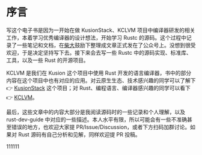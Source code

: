 # 序言

写这个电子书是因为一开始在做 KusionStack、KCLVM 项目中编译器研发的相关工作，本着学习优秀编译器的设计想法，开始学习 Rustc 的源码。这个过程中记录了一些笔记和文档，在[柴大](https://github.com/chai2010)鼓励下整理成文章正式发在了公众号上。没想到很受欢迎，于是决定坚持写下去。接下来会去写一些 Rustc 中的源码实现、标准库、工具，以及一些 Rust 的开源项目。

KCLVM 是我们在 Kusion 这个项目中使用 Rust 开发的语言编译器，书中的部分内容在这个项目中也有对应的应用。对云原生生态、技术感兴趣的同学可以了解下  &#x1F449; [KusionStack](https://github.com/KusionStack/kusion) 这个项目；对 Rust、编程语言、编译器感兴趣的同学可以看下 &#x1F449; [KCLVM](https://github.com/KusionStack/KCLVM)。

最后，这些文章中的内容大部分是我阅读源码时的一些记录和个人理解，以及 rust-dev-guide 中对应的一些描述。本人水平有限，所以可能会有一些不准确甚至错误的地方，也欢迎大家提 PR/Issue/Discussion，或者下方扫码加群讨论。如果对 Rust 源码有自己分析和见解，同样欢迎提 PR 投稿。


111111